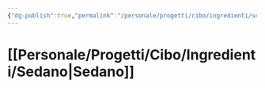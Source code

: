 ```yaml
---
{"dg-publish":true,"permalink":"/personale/progetti/cibo/ingredienti/sedano/"}
---
```


# [[Personale/Progetti/Cibo/Ingredienti/Sedano\|Sedano]]

